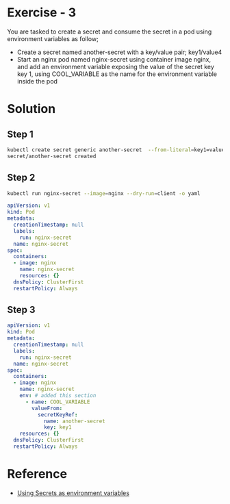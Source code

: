 # Exercise - 3

You are tasked to create a secret and consume the secret in a pod using environment variables as follow;

- Create a secret named another-secret with a key/value pair; key1/value4
- Start an nginx pod named nginx-secret using container image nginx, and add an environment variable exposing the value of the secret key key 1,
using COOL_VARIABLE as the name for the environment variable inside the pod

# Solution

## Step 1
```sh
kubectl create secret generic another-secret  --from-literal=key1=value4       
secret/another-secret created
```

## Step 2
```sh
kubectl run nginx-secret --image=nginx --dry-run=client -o yaml
```

```yaml
apiVersion: v1
kind: Pod
metadata:
  creationTimestamp: null
  labels:
    run: nginx-secret    
  name: nginx-secret     
spec:
  containers:
  - image: nginx
    name: nginx-secret   
    resources: {}        
  dnsPolicy: ClusterFirst
  restartPolicy: Always  
```

## Step 3
```yaml
apiVersion: v1
kind: Pod
metadata:
  creationTimestamp: null
  labels:
    run: nginx-secret    
  name: nginx-secret     
spec:
  containers:
  - image: nginx
    name: nginx-secret  
    env: # added this section
      - name: COOL_VARIABLE
        valueFrom:
          secretKeyRef:
            name: another-secret
            key: key1 
    resources: {}        
  dnsPolicy: ClusterFirst
  restartPolicy: Always  
```

# Reference
- [Using Secrets as environment variables](https://kubernetes.io/docs/concepts/configuration/secret/#using-secrets-as-environment-variables)
